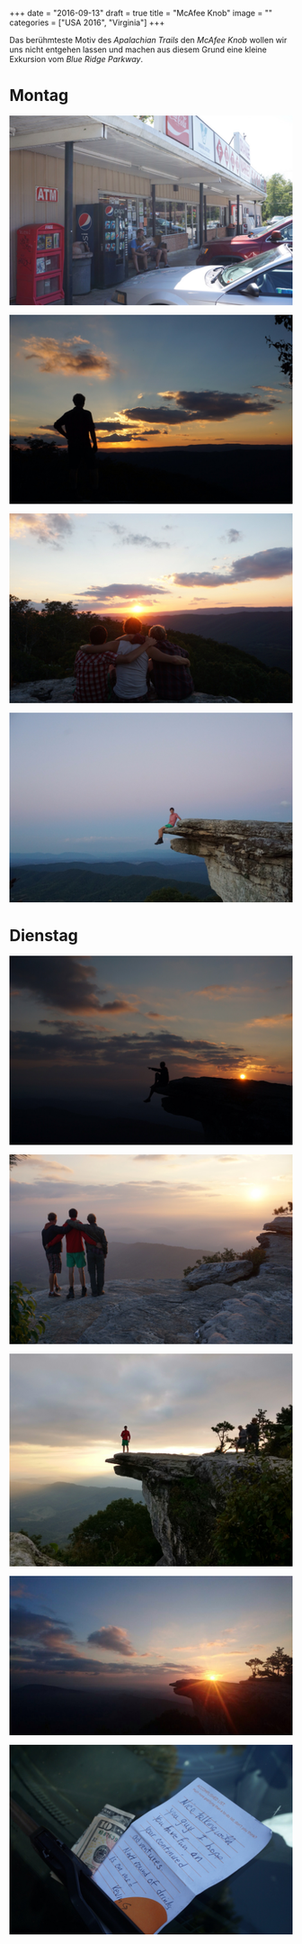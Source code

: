 +++
date = "2016-09-13"
draft = true
title = "McAfee Knob"
image = ""
categories = ["USA 2016", "Virginia"]
+++

Das berühmteste Motiv des *Apalachian Trails*
den *McAfee Knob* wollen wir uns nicht 
entgehen lassen und machen aus diesem
Grund eine kleine Exkursion vom
*Blue Ridge Parkway*. 

# Montag

![Gas Station](/images/2016-09-12_Gas-Station.jpg)

![Sunset S](/images/2016-09-12_Sunset-S.jpg)

![Sunset J A S](/images/2016-09-12_Sunset-J-A-S.jpg)

![Knob J](/images/2016-09-12_Knob-J.jpg)

# Dienstag

![Sunrise Knob A](/images/2016-09-13_Sunrise-Knob-A.jpg)

![Sunrise A J S](/images/2016-09-13_Sunrise-A-J-S.jpg)

![Sunrise Knob J](/images/2016-09-13_Sunrise-Knob-J.jpg)

![Sunrise Knob](/images/2016-09-13_Sunrise-Knob.jpg)

![Post Kevin G](/images/2016-09-13_Post-Kevin-G.jpg)

